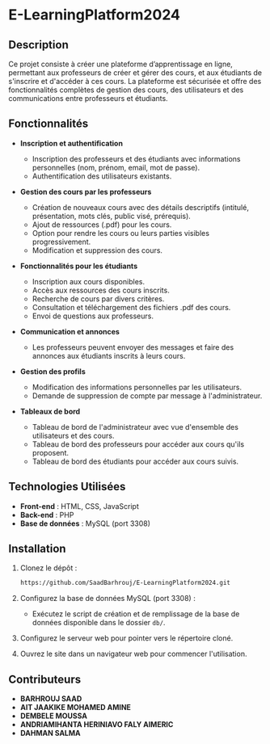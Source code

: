 # E-LearningPlatform2024

## Description
Ce projet consiste à créer une plateforme d’apprentissage en ligne, permettant aux professeurs de créer et gérer des cours, et aux étudiants de s'inscrire et d'accéder à ces cours. La plateforme est sécurisée et offre des fonctionnalités complètes de gestion des cours, des utilisateurs et des communications entre professeurs et étudiants.

## Fonctionnalités
- **Inscription et authentification**
  - Inscription des professeurs et des étudiants avec informations personnelles (nom, prénom, email, mot de passe).
  - Authentification des utilisateurs existants.
  
- **Gestion des cours par les professeurs**
  - Création de nouveaux cours avec des détails descriptifs (intitulé, présentation, mots clés, public visé, prérequis).
  - Ajout de ressources (.pdf) pour les cours.
  - Option pour rendre les cours ou leurs parties visibles progressivement.
  - Modification et suppression des cours.

- **Fonctionnalités pour les étudiants**
  - Inscription aux cours disponibles.
  - Accès aux ressources des cours inscrits.
  - Recherche de cours par divers critères.
  - Consultation et téléchargement des fichiers .pdf des cours.
  - Envoi de questions aux professeurs.
  
- **Communication et annonces**
  - Les professeurs peuvent envoyer des messages et faire des annonces aux étudiants inscrits à leurs cours.

- **Gestion des profils**
  - Modification des informations personnelles par les utilisateurs.
  - Demande de suppression de compte par message à l'administrateur.

- **Tableaux de bord**
  - Tableau de bord de l'administrateur avec vue d'ensemble des utilisateurs et des cours.
  - Tableau de bord des professeurs pour accéder aux cours qu'ils proposent.
  - Tableau de bord des étudiants pour accéder aux cours suivis.

## Technologies Utilisées
- **Front-end** : HTML, CSS, JavaScript
- **Back-end** : PHP
- **Base de données** : MySQL (port 3308)

## Installation
1. Clonez le dépôt :
    ```bash
    https://github.com/SaadBarhrouj/E-LearningPlatform2024.git
    ```
2. Configurez la base de données MySQL (port 3308) :
    - Exécutez le script de création et de remplissage de la base de données disponible dans le dossier `db/`.

3. Configurez le serveur web pour pointer vers le répertoire cloné.

4. Ouvrez le site dans un navigateur web pour commencer l'utilisation.
## Contributeurs
- **BARHROUJ SAAD**
- **AIT JAAKIKE MOHAMED AMINE**
- **DEMBELE MOUSSA**
- **ANDRIAMIHANTA HERINIAVO FALY AIMERIC**
- **DAHMAN SALMA**
